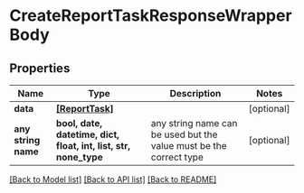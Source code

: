 # CreateReportTaskResponseWrapperBody


## Properties
Name | Type | Description | Notes
------------ | ------------- | ------------- | -------------
**data** | [**[ReportTask]**](ReportTask.md) |  | [optional] 
**any string name** | **bool, date, datetime, dict, float, int, list, str, none_type** | any string name can be used but the value must be the correct type | [optional]

[[Back to Model list]](../README.md#documentation-for-models) [[Back to API list]](../README.md#documentation-for-api-endpoints) [[Back to README]](../README.md)


